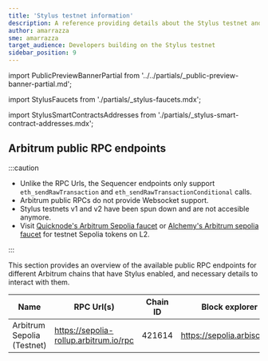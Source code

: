 ```yaml
---
title: 'Stylus testnet information'
description: A reference providing details about the Stylus testnet and faucets for obtaining testnet ETH
author: amarrazza
sme: amarrazza
target_audience: Developers building on the Stylus testnet
sidebar_position: 9
---
```


import PublicPreviewBannerPartial from '../../partials/_public-preview-banner-partial.md';

import StylusFaucets from './partials/_stylus-faucets.mdx';

import StylusSmartContractsAddresses from './partials/_stylus-smart-contract-addresses.mdx';

<PublicPreviewBannerPartial />

## Arbitrum public RPC endpoints

:::caution

- Unlike the RPC Urls, the Sequencer endpoints only support `eth_sendRawTransaction` and `eth_sendRawTransactionConditional` calls.
- Arbitrum public RPCs do not provide Websocket support.
- Stylus testnets v1 and v2 have been spun down and are not accesible anymore.
- Visit [Quicknode's Arbitrum Sepolia faucet](https://faucet.quicknode.com/arbitrum/sepolia) or [Alchemy's Arbitrum sepolia faucet](https://www.alchemy.com/faucets/arbitrum-sepolia) for testnet Sepolia tokens on L2.

:::

This section provides an overview of the available public RPC endpoints for different Arbitrum chains that have Stylus enabled, and necessary details to interact with them.

| Name                       | RPC Url(s)                             | Chain ID | Block explorer              | Underlying chain | Tech stack     | Sequencer feed URL                    | Sequencer endpoint<sup>⚠️</sup>                  |
| -------------------------- | -------------------------------------- | -------- | --------------------------- | ---------------- | -------------- | ------------------------------------- | ------------------------------------------------ |
| Arbitrum Sepolia (Testnet) | https://sepolia-rollup.arbitrum.io/rpc | 421614   | https://sepolia.arbiscan.io | Sepolia          | Nitro (Rollup) | wss://sepolia-rollup.arbitrum.io/feed | https://sepolia-rollup-sequencer.arbitrum.io/rpc |

<StylusFaucets />

<StylusSmartContractsAddresses />
